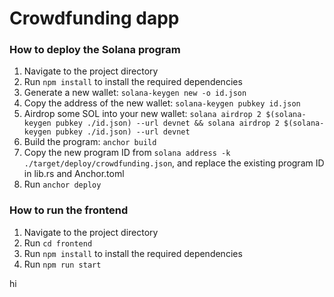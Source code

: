 # Crowdfunding dapp

### How to deploy the Solana program

1. Navigate to the project directory
2. Run `npm install` to install the required dependencies
3. Generate a new wallet: `solana-keygen new -o id.json`
4. Copy the address of the new wallet: `solana-keygen pubkey id.json`
5. Airdrop some SOL into your new wallet: `solana airdrop 2 $(solana-keygen pubkey ./id.json) --url devnet && solana airdrop 2 $(solana-keygen pubkey ./id.json) --url devnet`
6. Build the program: `anchor build`
7. Copy the new program ID from `solana address -k ./target/deploy/crowdfunding.json`, and replace the existing program ID in lib.rs and Anchor.toml
8. Run `anchor deploy`

### How to run the frontend

1. Navigate to the project directory
2. Run `cd frontend`
3. Run `npm install` to install the required dependencies
4. Run `npm run start`

hi
